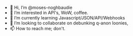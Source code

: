 - 👋 Hi, I’m @moses-noghbaudie
- 👀 I’m interested in API's, WoW, coffee.
- 🌱 I’m currently learning Javascript/JSON/API/Webhooks
- 💞️ I’m looking to collaborate on debunking q-anon loonies,
- 📫 How to reach me; don't.

<!---
moses-noghbaudie/moses-noghbaudie is a ✨ special ✨ repository because its `README.md` (this file) appears on your GitHub profile.
You can click the Preview link to take a look at your changes.
--->
